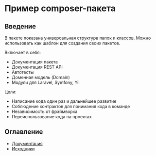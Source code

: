 # Пример composer-пакета

## Введение

В пакете показана универсальная структура папок и классов.
Можно использовать как шаблон для создания своих пакетов.

Включает в себя:

* Документация пакета
* Документация REST API
* Автотесты
* Доменная модель (Domain)
* Модули для Laravel, Symfony, Yii

Цели:

* Написание кода один раз и дальнейшее развитие
* Соблюдение контрактов для понимания кода в команде
* Независимость от фрэймворка
* Переиспользование кода на проектах

## Оглавление

* [Документация](./docs/README.md)
* [Исходники](./src)